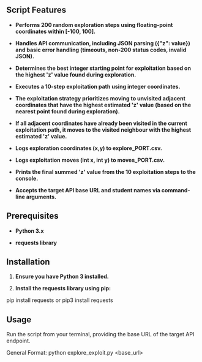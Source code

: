 ## **Script Features**

- **Performs 200 random exploration steps using floating-point coordinates within [-100, 100].**
    
- **Handles API communication, including JSON parsing ({"z": value}) and basic error handling (timeouts, non-200 status codes, invalid JSON).**
    
- **Determines the best integer starting point for exploitation based on the highest 'z' value found during exploration.**
    
- **Executes a 10-step exploitation path using integer coordinates.**
    
- **The exploitation strategy prioritizes moving to unvisited adjacent coordinates that have the highest estimated 'z' value (based on the nearest point found during exploration).**
    
- **If all adjacent coordinates have already been visited in the current exploitation path, it moves to the visited neighbour with the highest estimated 'z' value.**
    
- **Logs exploration coordinates (x,y) to explore_PORT.csv.**
    
- **Logs exploitation moves (int x, int y) to moves_PORT.csv.**
    
- **Prints the final summed 'z' value from the 10 exploitation steps to the console.**
    
- **Accepts the target API base URL and student names via command-line arguments.**
    

## **Prerequisites**

- **Python 3.x**
    
- **requests library**
    

## **Installation**

1. **Ensure you have Python 3 installed.**
    
2. **Install the requests library using pip:**
    

pip install requests
or
pip3 install requests

## Usage

Run the script from your terminal, providing the base URL of the target API endpoint.

General Format:
python explore_exploit.py <base_url>